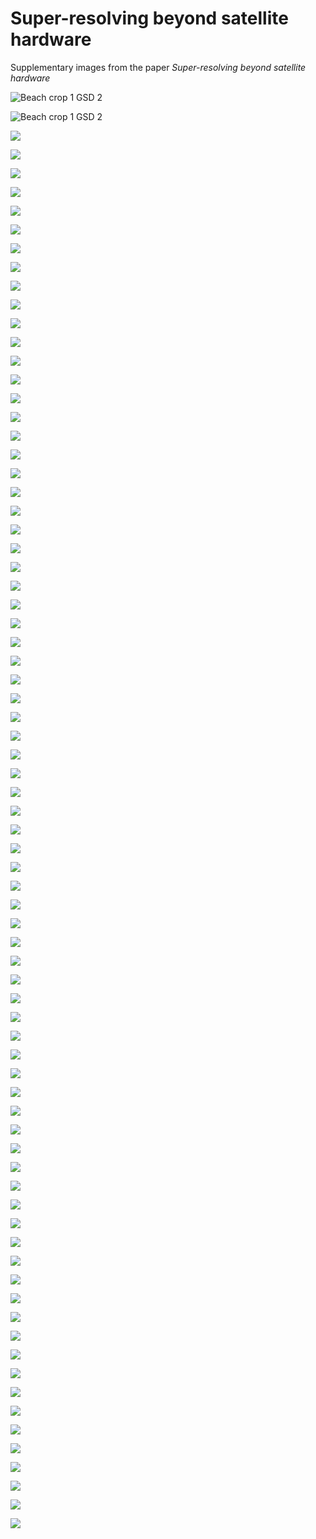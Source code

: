 # Super-resolving beyond satellite hardware

Supplementary images from the paper *Super-resolving beyond satellite hardware*

![Beach crop 1 GSD 2](images/beach_cropid1_gsd2_grd0_zoomedcrop.jpg?raw=true)

![Beach crop 1 GSD 2](images/beach_cropid1_gsd2_grd0_zoomedcrop.jpg)

![](images/beach_cropid1_gsd2_grd0_zoomedcrop.jpg)

![](images/beach_cropid1_gsd3_grd0_zoomedcrop.jpg)

![](images/beach_cropid1_gsd4_grd0_zoomedcrop.jpg)

![](images/beach_cropid2_gsd2_grd0_zoomedcrop.jpg)

![](images/beach_cropid2_gsd3_grd0_zoomedcrop.jpg)

![](images/beach_cropid2_gsd4_grd0_zoomedcrop.jpg)

![](images/beach_cropid3_gsd2_grd0_zoomedcrop.jpg)

![](images/beach_cropid3_gsd3_grd0_zoomedcrop.jpg)

![](images/beach_cropid3_gsd4_grd0_zoomedcrop.jpg)

![](images/beach_cropid4_gsd2_grd0_zoomedcrop.jpg)

![](images/beach_cropid4_gsd3_grd0_zoomedcrop.jpg)

![](images/beach_cropid4_gsd4_grd0_zoomedcrop.jpg)

![](images/beach_cropid5_gsd2_grd0_zoomedcrop.jpg)

![](images/beach_cropid5_gsd3_grd0_zoomedcrop.jpg)

![](images/beach_cropid5_gsd4_grd0_zoomedcrop.jpg)

![](images/forest_cropid1_gsd2_grd0_zoomedcrop.jpg)

![](images/forest_cropid1_gsd3_grd0_zoomedcrop.jpg)

![](images/forest_cropid1_gsd4_grd0_zoomedcrop.jpg)

![](images/forest_cropid2_gsd2_grd0_zoomedcrop.jpg)

![](images/forest_cropid2_gsd3_grd0_zoomedcrop.jpg)

![](images/forest_cropid2_gsd4_grd0_zoomedcrop.jpg)

![](images/forest_cropid3_gsd2_grd0_zoomedcrop.jpg)

![](images/forest_cropid3_gsd3_grd0_zoomedcrop.jpg)

![](images/forest_cropid3_gsd4_grd0_zoomedcrop.jpg)

![](images/forest_cropid4_gsd2_grd0_zoomedcrop.jpg)

![](images/forest_cropid4_gsd3_grd0_zoomedcrop.jpg)

![](images/forest_cropid4_gsd4_grd0_zoomedcrop.jpg)

![](images/forest_cropid5_gsd2_grd0_zoomedcrop.jpg)

![](images/forest_cropid5_gsd3_grd0_zoomedcrop.jpg)

![](images/forest_cropid5_gsd4_grd0_zoomedcrop.jpg)

![](images/rural_cropid1_gsd2_grd0_zoomedcrop.jpg)

![](images/rural_cropid1_gsd3_grd0_zoomedcrop.jpg)

![](images/rural_cropid1_gsd4_grd0_zoomedcrop.jpg)

![](images/rural_cropid2_gsd2_grd0_zoomedcrop.jpg)

![](images/rural_cropid2_gsd3_grd0_zoomedcrop.jpg)

![](images/rural_cropid2_gsd4_grd0_zoomedcrop.jpg)

![](images/rural_cropid3_gsd2_grd0_zoomedcrop.jpg)

![](images/rural_cropid3_gsd3_grd0_zoomedcrop.jpg)

![](images/rural_cropid3_gsd4_grd0_zoomedcrop.jpg)

![](images/rural_cropid4_gsd2_grd0_zoomedcrop.jpg)

![](images/rural_cropid4_gsd3_grd0_zoomedcrop.jpg)

![](images/rural_cropid4_gsd4_grd0_zoomedcrop.jpg)

![](images/rural_cropid5_gsd2_grd0_zoomedcrop.jpg)

![](images/rural_cropid5_gsd3_grd0_zoomedcrop.jpg)

![](images/rural_cropid5_gsd4_grd0_zoomedcrop.jpg)

![](images/rural_w_urban_cropid1_gsd2_grd0_zoomedcrop.jpg)

![](images/rural_w_urban_cropid1_gsd3_grd0_zoomedcrop.jpg)

![](images/rural_w_urban_cropid1_gsd4_grd0_zoomedcrop.jpg)

![](images/rural_w_urban_cropid2_gsd2_grd0_zoomedcrop.jpg)

![](images/rural_w_urban_cropid2_gsd3_grd0_zoomedcrop.jpg)

![](images/rural_w_urban_cropid2_gsd4_grd0_zoomedcrop.jpg)

![](images/rural_w_urban_cropid3_gsd2_grd0_zoomedcrop.jpg)

![](images/rural_w_urban_cropid3_gsd3_grd0_zoomedcrop.jpg)

![](images/rural_w_urban_cropid3_gsd4_grd0_zoomedcrop.jpg)

![](images/rural_w_urban_cropid4_gsd2_grd0_zoomedcrop.jpg)

![](images/rural_w_urban_cropid4_gsd3_grd0_zoomedcrop.jpg)

![](images/rural_w_urban_cropid4_gsd4_grd0_zoomedcrop.jpg)

![](images/rural_w_urban_cropid5_gsd2_grd0_zoomedcrop.jpg)

![](images/rural_w_urban_cropid5_gsd3_grd0_zoomedcrop.jpg)

![](images/rural_w_urban_cropid5_gsd4_grd0_zoomedcrop.jpg)

![](images/urban_cropid1_gsd2_grd0_zoomedcrop.jpg)

![](images/urban_cropid1_gsd3_grd0_zoomedcrop.jpg)

![](images/urban_cropid1_gsd4_grd0_zoomedcrop.jpg)

![](images/urban_cropid2_gsd2_grd0_zoomedcrop.jpg)

![](images/urban_cropid2_gsd3_grd0_zoomedcrop.jpg)

![](images/urban_cropid2_gsd4_grd0_zoomedcrop.jpg)

![](images/urban_cropid3_gsd2_grd0_zoomedcrop.jpg)

![](images/urban_cropid3_gsd3_grd0_zoomedcrop.jpg)

![](images/urban_cropid3_gsd4_grd0_zoomedcrop.jpg)

![](images/urban_cropid4_gsd2_grd0_zoomedcrop.jpg)

![](images/urban_cropid4_gsd3_grd0_zoomedcrop.jpg)

![](images/urban_cropid4_gsd4_grd0_zoomedcrop.jpg)

![](images/urban_cropid5_gsd2_grd0_zoomedcrop.jpg)

![](images/urban_cropid5_gsd3_grd0_zoomedcrop.jpg)

![](images/urban_cropid5_gsd4_grd0_zoomedcrop.jpg)
